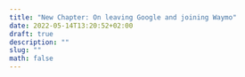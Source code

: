 ```yaml
---
title: "New Chapter: On leaving Google and joining Waymo"
date: 2022-05-14T13:20:52+02:00
draft: true
description: ""
slug: ""
math: false
---
```

